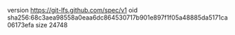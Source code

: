 version https://git-lfs.github.com/spec/v1
oid sha256:68c3aea98558a0eaa6dc864530717b901e897f1f05a48885da5171ca06173efa
size 24748
